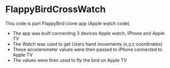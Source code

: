 # FlappyBirdCrossWatch

This code is part FlappyBird clone app (Apple watch code).
- The app was built connecting 3 devices Apple watch, iPhone and Apple TV
- The Watch was used to get Users hand movements (x,y,z coordinates)
- These accelerometer values were then passed to iPhone connected to Apple TV
- The values were then used to fly the bird on Apple TV
